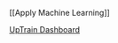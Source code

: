 
[[Apply Machine Learning]]

[UpTrain Dashboard](https://github.com/uptrain-ai/uptrain?utm_source=hackernewsletter&utm_medium=email&utm_term=data)